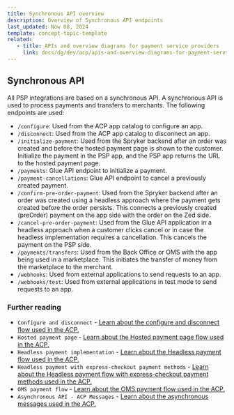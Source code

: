 ```yaml
---
title: Synchronous API overview
description: Overview of Synchronous API endpoints
last_updated: Now 08, 2024
template: concept-topic-template
related:
   - title: APIs and overview diagrams for payment service providers
     link: docs/dg/dev/acp/apis-and-overview-diagrams-for-payment-service-providers.html
---
```



## Synchronous API

All PSP integrations are based on a synchronous API. A synchronous API is used to process payments and transfers to merchants. The following endpoints are used:

* `/configure`: Used from the ACP app catalog to configure an app.
* `/disconnect`: Used from the ACP app catalog to disconnect an app.
* `/initialize-payment`: Used from the Spryker backend after an order was created and before the hosted payment page is shown to the customer. Initialize the payment in the PSP app, and the PSP app returns the URL to the hosted payment page.
* `/payments`: Glue API endpoint to initialize a payment.
* `/payment-cancellations`: Glue API endpoint to cancel a previously created payment.
* `/confirm-pre-order-payment`: Used from the Spryker backend after an order was created using a headless approach where the payment gets created before the order persists. This connects a previously created (preOrder) payment on the app side with the order on the Zed side.
* `/cancel-pre-order-payment`: Used from the Glue API application in a headless approach when a customer clicks cancel or in case the headless implementation requires a cancellation. This cancels the payment on the PSP side.
* `/payments/transfers`: Used from the Back Office or OMS with the app being used in a marketplace. This initiates the transfer of money from the marketplace to the merchant.
* `/webhooks`: Used from external applications to send requests to an app.
* `/webhooks/test`: Used from external applications in test mode to send requests to an app.

### Further reading

* `Configure and disconnect` - [Learn about the configure and disconnect flow used in the ACP.](docs/dg/dev/acp/apis-and-overview-diagrams-for-payment-service-providers-configure-and-disconnect.html)
* `Hosted payment page` - [Learn about the Hosted payment page flow used in the ACP.](docs/dg/dev/acp/apis-and-overview-diagrams-for-payment-service-providers-hosted-payment-page.html)
* `Headless payment implementation` - [Learn about the Headless payment flow used in the ACP.](docs/dg/dev/acp/apis-and-overview-diagrams-for-payment-service-providers-headless.html)
* `Headless payment with express-checkout payment methods` - [Learn about the Headless payment flow with express-checkout payment methods used in the ACP.](docs/dg/dev/acp/apis-and-overview-diagrams-for-payment-service-providers-headless-express-checkout.html)
* `OMS payment flow` - [Learn about the OMS payment flow used in the ACP.](docs/dg/dev/acp/apis-and-overview-diagrams-for-payment-service-providers-oms-payment-flow.html)
* `Asynchronous API - ACP Messages` - [Learn about the asynchronous messages used in the ACP.](docs/dg/dev/acp/apis-and-overview-diagrams-for-payment-service-providers-asynchronous-api.html)
